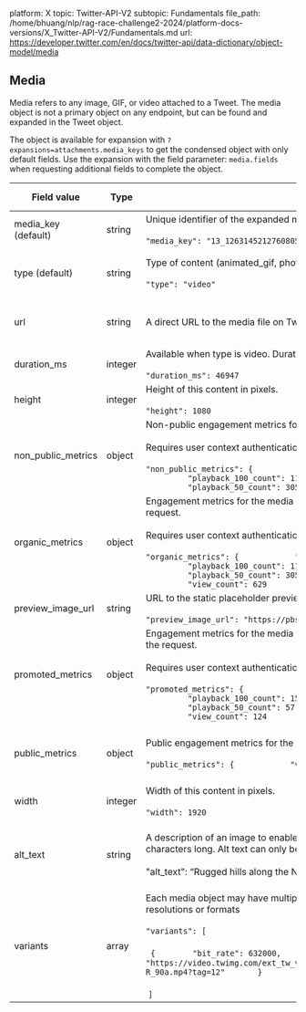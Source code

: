 platform: X
topic: Twitter-API-V2
subtopic: Fundamentals
file_path: /home/bhuang/nlp/rag-race-challenge2-2024/platform-docs-versions/X_Twitter-API-V2/Fundamentals.md
url: https://developer.twitter.com/en/docs/twitter-api/data-dictionary/object-model/media


## Media

Media refers to any image, GIF, or video attached to a Tweet. The media object is not a primary object on any endpoint, but can be found and expanded in the Tweet object. 

The object is available for expansion with `?expansions=attachments.media_keys` to get the condensed object with only default fields. Use the expansion with the field parameter: `media.fields` when requesting additional fields to complete the object.

| Field value | Type | Description | How it can be used |
| --- | --- | --- | --- |
| media\_key (default) | string | Unique identifier of the expanded media content.<br><br>`"media_key": "13_1263145212760805376"` | Can be used to programmatically retrieve media |
| type (default) | string | Type of content (animated\_gif, photo, video).<br><br>`"type": "video"` | Classify the media as a photo, GIF, or video |
| url | string | A direct URL to the media file on Twitter. | Returns a Media object with a URL field for photos |
| duration\_ms | integer | Available when type is video. Duration in milliseconds of the video.<br><br>`"duration_ms": 46947` |     |
| height | integer | Height of this content in pixels.<br><br>`"height": 1080` |     |
| non\_public\_metrics | object | Non-public engagement metrics for the media content at the time of the request. <br><br>Requires user context authentication.<br><br>`"non_public_metrics": {            "playback_0_count": 1561,            "playback_100_count": 116,            "playback_25_count": 559,            "playback_50_count": 305,            "playback_75_count": 183,          }` | Determine video engagement: how many users played through to each quarter of the video. |
| organic\_metrics | object | Engagement metrics for the media content, tracked in an organic context, at the time of the request. <br><br>Requires user context authentication.<br><br>`"organic_metrics": {            "playback_0_count": 1561,            "playback_100_count": 116,            "playback_25_count": 559,            "playback_50_count": 305,            "playback_75_count": 183,            "view_count": 629          }` | Determine organic media engagement. |
| preview\_image\_url | string | URL to the static placeholder preview of this content.<br><br>`"preview_image_url": "https://pbs.twimg.com/media/EYeX7akWsAIP1_1.jpg"` |     |
| promoted\_metrics | object | Engagement metrics for the media content, tracked in a promoted context, at the time of the request. <br><br>Requires user context authentication.<br><br>`"promoted_metrics": {            "playback_0_count": 259,            "playback_100_count": 15,            "playback_25_count": 113,            "playback_50_count": 57,            "playback_75_count": 25,            "view_count": 124          }` | Determine media engagement when the Tweet was promoted. |
| public\_metrics | object | Public engagement metrics for the media content at the time of the request.<br><br>`"public_metrics": {            "view_count": 6865141          }` | Determine total number of views for the video attached to the Tweet. |
| width | integer | Width of this content in pixels.<br><br>`"width": 1920` |     |
| alt\_text | string | A description of an image to enable and support accessibility. Can be up to 1000 characters long. Alt text can only be added to images at the moment. <br><br>"alt\_text": “Rugged hills along the Na Pali coast on the island of Kauai” | Can be used to provide a written description of an image in case a user is visually impaired. |
| variants | array | Each media object may have multiple display or playback variants, with different resolutions or formats<br><br>`"variants": [`<br><br>  `{        "bit_rate": 632000,        "content_type":"video/mp4",        "url": "https://video.twimg.com/ext_tw_video/1527322141724532740/pu/vid/320x568/lnBaR2hCqE-R_90a.mp4?tag=12"       }`<br><br> `]` |     |